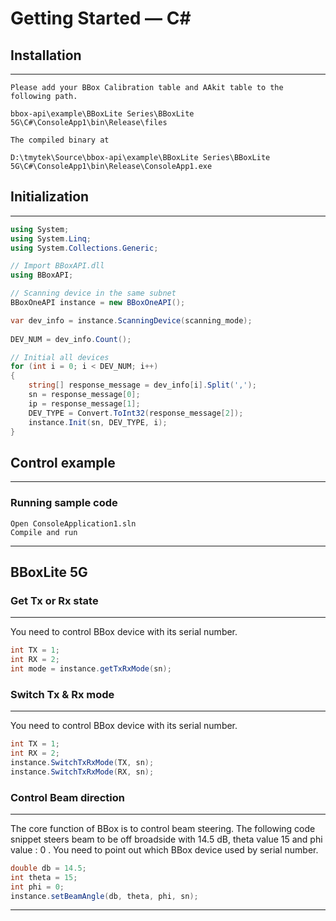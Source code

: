 # Getting Started — C#

## Installation
----------

    Please add your BBox Calibration table and AAkit table to the following path.

    bbox-api\example\BBoxLite Series\BBoxLite 5G\C#\ConsoleApp1\bin\Release\files

    The compiled binary at

    D:\tmytek\Source\bbox-api\example\BBoxLite Series\BBoxLite 5G\C#\ConsoleApp1\bin\Release\ConsoleApp1.exe


## Initialization
----------

```C#
using System;
using System.Linq;
using System.Collections.Generic;

// Import BBoxAPI.dll
using BBoxAPI;

// Scanning device in the same subnet
BBoxOneAPI instance = new BBoxOneAPI();

var dev_info = instance.ScanningDevice(scanning_mode);
            
DEV_NUM = dev_info.Count();

// Initial all devices
for (int i = 0; i < DEV_NUM; i++)
{
    string[] response_message = dev_info[i].Split(',');
    sn = response_message[0];
	ip = response_message[1];
	DEV_TYPE = Convert.ToInt32(response_message[2]);
    instance.Init(sn, DEV_TYPE, i);
}
```

## Control example
****
### Running sample code
    Open ConsoleApplication1.sln
    Compile and run
****

## BBoxLite 5G
### Get Tx or Rx state
---
You need to control BBox device with its serial number.

```C#
int TX = 1;
int RX = 2;
int mode = instance.getTxRxMode(sn);
```

### Switch Tx & Rx mode
---
You need to control BBox device with its serial number.

```C#
int TX = 1;
int RX = 2;
instance.SwitchTxRxMode(TX, sn);
instance.SwitchTxRxMode(RX, sn);
```

### Control Beam direction
---
The core function of BBox is to control beam steering. The following code snippet steers beam to be off broadside with 14.5 dB, theta value 15 and phi value : 0 . You need to point out which BBox device used by serial number.

```C#
double db = 14.5;
int theta = 15;
int phi = 0;
instance.setBeamAngle(db, theta, phi, sn);
```

****


